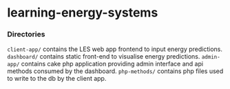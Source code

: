 # learning-energy-systems

### Directories

`client-app/` contains the LES web app frontend to input energy predictions.
`dashboard/` contains static front-end to visualise energy predictions.
`admin-app/` contains cake php application providing admin interface and api methods consumed by the dashboard.
`php-methods/` contains php files used to write to the db by the client app.
